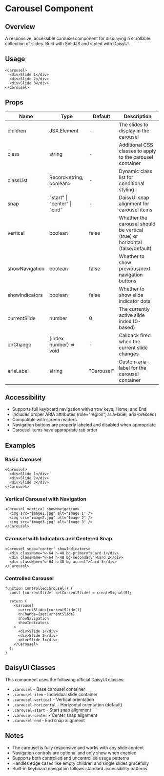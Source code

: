 # Carousel Component

## Overview
A responsive, accessible carousel component for displaying a scrollable collection of slides. Built with SolidJS and styled with DaisyUI.

## Usage
```tsx
<Carousel>
  <div>Slide 1</div>
  <div>Slide 2</div>
  <div>Slide 3</div>
</Carousel>
```

## Props
| Name | Type | Default | Description |
| ---- | ---- | ------- | ----------- |
| children | JSX.Element | - | The slides to display in the carousel |
| class | string | - | Additional CSS classes to apply to the carousel container |
| classList | Record<string, boolean> | - | Dynamic class list for conditional styling |
| snap | "start" \| "center" \| "end" | - | DaisyUI snap alignment for carousel items |
| vertical | boolean | false | Whether the carousel should be vertical (true) or horizontal (false/default) |
| showNavigation | boolean | false | Whether to show previous/next navigation buttons |
| showIndicators | boolean | false | Whether to show slide indicator dots |
| currentSlide | number | 0 | The currently active slide index (0-based) |
| onChange | (index: number) => void | - | Callback fired when the current slide changes |
| ariaLabel | string | "Carousel" | Custom aria-label for the carousel container |

## Accessibility
- Supports full keyboard navigation with arrow keys, Home, and End
- Includes proper ARIA attributes (role="region", aria-label, aria-pressed)
- Compatible with screen readers
- Navigation buttons are properly labeled and disabled when appropriate
- Carousel items have appropriate tab order

## Examples

### Basic Carousel
```tsx
<Carousel>
  <div>Slide 1</div>
  <div>Slide 2</div>
  <div>Slide 3</div>
</Carousel>
```

### Vertical Carousel with Navigation
```tsx
<Carousel vertical showNavigation>
  <img src="image1.jpg" alt="Image 1" />
  <img src="image2.jpg" alt="Image 2" />
  <img src="image3.jpg" alt="Image 3" />
</Carousel>
```

### Carousel with Indicators and Centered Snap
```tsx
<Carousel snap="center" showIndicators>
  <div className="w-64 h-48 bg-primary">Card 1</div>
  <div className="w-64 h-48 bg-secondary">Card 2</div>
  <div className="w-64 h-48 bg-accent">Card 3</div>
</Carousel>
```

### Controlled Carousel
```tsx
function ControlledCarousel() {
  const [currentSlide, setCurrentSlide] = createSignal(0);
  
  return (
    <Carousel 
      currentSlide={currentSlide()} 
      onChange={setCurrentSlide}
      showNavigation 
      showIndicators
    >
      <div>Slide 1</div>
      <div>Slide 2</div>
      <div>Slide 3</div>
    </Carousel>
  );
}
```

## DaisyUI Classes
This component uses the following official DaisyUI classes:
- `.carousel` - Base carousel container
- `.carousel-item` - Individual slide container
- `.carousel-vertical` - Vertical orientation
- `.carousel-horizontal` - Horizontal orientation (default)
- `.carousel-start` - Start snap alignment
- `.carousel-center` - Center snap alignment  
- `.carousel-end` - End snap alignment

## Notes
- The carousel is fully responsive and works with any slide content
- Navigation controls are optional and only show when enabled
- Supports both controlled and uncontrolled usage patterns
- Handles edge cases like empty children and single slides gracefully
- Built-in keyboard navigation follows standard accessibility patterns

